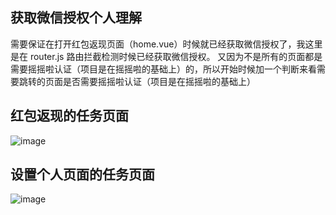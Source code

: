 ## 获取微信授权个人理解
 需要保证在打开红包返现页面（home.vue）时候就已经获取微信授权了，我这里是在 router.js 路由拦截检测时候已经获取微信授权。
 又因为不是所有的页面都是需要摇摇啦认证（项目是在摇摇啦的基础上）的，所以开始时候加一个判断来看需要跳转的页面是否需要摇摇啦认证（项目是在摇摇啦的基础上）
## 红包返现的任务页面
![image](http://github.com/StormWan/socialcrm/sampleImg/红包返现.png)
## 设置个人页面的任务页面
![image](http://github.com/StormWan/socialcrm/sampleImg/about.png)

